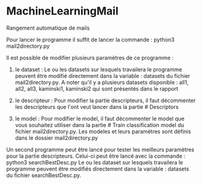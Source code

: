 # MachineLearningMail
Rangement automatique de mails

Pour lancer le programme il suffit de lancer la commande :
python3 mail2directory.py

Il est possible de modifier plusieurs paramètres de ce programme :

1) le dataset :
Le ou les datasets sur lesquels travailera le programme peuvent être modifié directement dans la variable : datasets du fichier mail2directory.py.
A noter qu'il y a plusieurs datasets disponible : all1, all2, all3, kaminski1, kaminski2 qui sont présentés dans le rapport

2) le descripteur :
Pour modifier la partie descripteurs, il faut décommenter les descripteurs que l'ont veut lancer dans la partie # Descriptors

3) le model :
Pour modifier le model, il faut décommenter le model que vous souhaitez utiliser dans la partie # Train classification model du fichier mail2directory.py. Les modeles et leurs paramètres sont définis dans le dossier mail2directory.py


Un second programme peut être lancé pour tester les meilleurs paramètres pour la partie descripteurs. Celui-ci peut être lancé avec la commande :
python3 searchBestDesc.py
Le ou les dataset sur lesquels travailera le programme peuvent être modifiés directement dans la variable : datasets du fichier searchBestDesc.py.